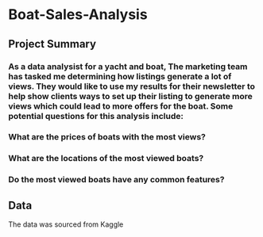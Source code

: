 # Boat-Sales-Analysis
## Project Summary
### As a data analysist for a yacht and boat, The marketing team has tasked me determining how listings generate a lot of views. They would like to use my results for their newsletter to help show clients ways to set up their listing to generate more views which could lead to more offers for the boat. Some potential questions for this analysis include: 
### What are the prices of boats with the most views?
### What are the locations of the most viewed boats?
### Do the most viewed boats have any common features?

## Data 
The data was sourced from Kaggle
